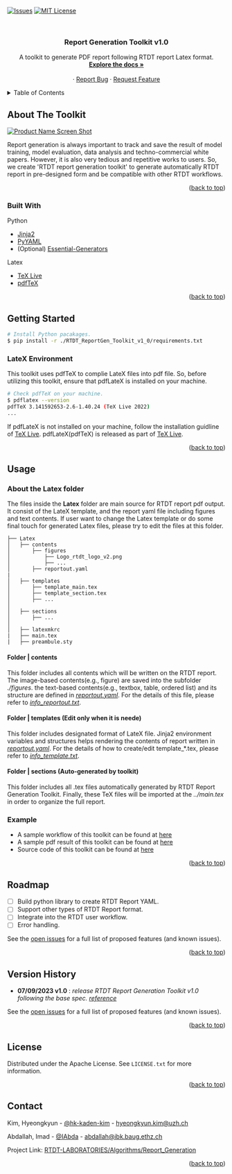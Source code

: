 <!-- Improved compatibility of back to top link: See: https://github.com/othneildrew/Best-README-Template/pull/73 -->
<a name="readme-top"></a>
<!--
*** Thanks for checking out the Best-README-Template. If you have a suggestion
*** that would make this better, please fork the repo and create a pull request
*** or simply open an issue with the tag "enhancement".
*** Don't forget to give the project a star!
*** Thanks again! Now go create something AMAZING! :D
-->



<!-- PROJECT SHIELDS -->
<!--
*** I'm using markdown "reference style" links for readability.
*** Reference links are enclosed in brackets [ ] instead of parentheses ( ).
*** See the bottom of this document for the declaration of the reference variables
*** for contributors-url, forks-url, etc. This is an optional, concise syntax you may use.
*** https://www.markdownguide.org/basic-syntax/#reference-style-links
-->
<!-- [![Contributors][contributors-shield]][contributors-url]
[![Forks][forks-shield]][forks-url]
[![Stargazers][stars-shield]][stars-url]
[![LinkedIn][linkedin-shield]][linkedin-url] -->

[![Issues][issues-shield]][issues-url]
[![MIT License][license-shield]][license-url]


<!-- PROJECT LOGO -->
<br />
<div align="center">
<!--   <a href="https://github.com/RTDT-LABORATORIES/Algorithms/tree/main/Report_Generation">
    <img src="./Logo_rtdt_logo_v2.png" alt="Logo">
  </a> -->

<h3 align="center">Report Generation Toolkit v1.0</h3>

  <p align="center">
    A toolkit to generate PDF report following RTDT report Latex format.
    <br />
    <a href="https://github.com/RTDT-LABORATORIES/Algorithms/tree/main/Report_Generation"><strong>Explore the docs »</strong></a>
    <br />
    <br />
    <!-- <a href="https://github.com/github_username/repo_name">View Demo</a> -->
    ·
    <a href="https://github.com/RTDT-LABORATORIES/Algorithms/milestone/5">Report Bug</a>
    ·
    <a href="https://github.com/RTDT-LABORATORIES/Algorithms/milestone/5">Request Feature</a>
  </p>
</div>



<!-- TABLE OF CONTENTS -->
<details>
  <summary>Table of Contents</summary>
  <ol>
    <li><a href="#about-the-project">About The Project</a></li>
    <li><a href="#getting-started">Getting Started</a></li>
    <li><a href="#usage">Usage</a></li>
    <li><a href="#roadmap">Roadmap</a></li>
    <li><a href="#version-history">Version History</a></li>
    <li><a href="#license">License</a></li>
    <li><a href="#contact">Contact</a></li>
  </ol>
</details>



<!-- ABOUT THE PROJECT -->
## About The Toolkit

[![Product Name Screen Shot][product-screenshot]](https://github.com/RTDT-LABORATORIES/Algorithms/blob/main/Report_Generation/RTDT_ReportGen_Toolkit_v1_0/pdf_samples/sampleReport0.pdf)

Report generation is always important to track and save the result of model training, model evaluation, data analysis and techno-commercial white papers. However, it is also very tedious and repetitive works to users. So, we create 'RTDT report generation toolkit' to generate automatically RTDT report in pre-designed form and be compatible with other RTDT workflows.

<p align="right">(<a href="#readme-top">back to top</a>)</p>



### Built With
Python
* [Jinja2][Jinja-url]
* [PyYAML][PyYAML-url]
* (Optional) [Essential-Generators][EssGen-url]

Latex
* [TeX Live][TeXLive-url]
* [pdfTeX][pdfTeX-url]


<p align="right">(<a href="#readme-top">back to top</a>)</p>



<!-- GETTING STARTED -->
## Getting Started
```sh
# Install Python pacakages.
$ pip install -r ./RTDT_ReportGen_Toolkit_v1_0/requirements.txt
```

### LateX Environment
This toolkit uses pdfTeX to complie LateX files into pdf file. So, before utilizing this toolkit, ensure that pdfLateX is installed on your machine.

```sh
# Check pdfTeX on your machine.
$ pdflatex --version
pdfTeX 3.141592653-2.6-1.40.24 (TeX Live 2022)
...
```

If pdfLateX is not installed on your machine, follow the installation guidline of [TeX Live][TeXLive-url]. pdfLateX(pdfTeX) is released as part of [TeX Live][TeXLive-url].

<p align="right">(<a href="#readme-top">back to top</a>)</p>



<!-- USAGE EXAMPLES -->
## Usage
### About the Latex folder
The files inside the __Latex__ folder are main source for RTDT report pdf output. It consist of the LateX template, and the report yaml file including figures and text contents. If user want to change the Latex template or do some final touch for generated Latex files, please try to edit the files at this folder.

    ├── Latex
    │   ├── contents
    │       ├── figures
    │           ├── Logo_rtdt_logo_v2.png
    │           ├── ...
    │       ├── reportout.yaml
    |
    │   ├── templates
    │       ├── template_main.tex
    │       ├── template_section.tex
    │       ├── ...
    │
    │   ├── sections
    │       ├── ...
    │
    │   ├── latexmkrc
    |   ├── main.tex
    |   ├── preambule.sty

#### Folder | contents
This folder includes all contents which will be written on the RTDT report. The image-based contents(e.g., figure) are saved into the subfolder _./figures_. the text-based contents(e.g., textbox, table, ordered list) and its structure are defined in [_reportout.yaml_][reportout-YAML-url]. For the details of this file, please refer to [_info_reportout.txt_][reportout-info-url].

#### Folder | templates (Edit only when it is neede)
This folder includes designated format of LateX file. Jinja2 environment variables and structures helps rendering the contents of report written in [_reportout.yaml_][reportout-YAML-url]. For the details of how to create/edit template_*.tex, please refer to [_info_template.txt_][template-info-url].

#### Folder | sections (Auto-generated by toolkit)
This folder includes all .tex files automatically generated by RTDT Report Generation Toolkit. Finally, these TeX files will be imported at the _../main.tex_ in order to organize the full report.

### Example
* A sample workflow of this toolkit can be found at [here][example-url]
* A sample pdf result of this toolkit can be found at [here][sample-pdf-url]
* Source code of this toolkit can be found at [here][source-code-url]

<p align="right">(<a href="#readme-top">back to top</a>)</p>



<!-- ROADMAP -->
## Roadmap

- [ ] Build python library to create RTDT Report YAML.
- [ ] Support other types of RTDT Report format.
- [ ] Integrate into the RTDT user workflow.
- [ ] Error handling.

See the [open issues](https://github.com/RTDT-LABORATORIES/Algorithms/milestone/5) for a full list of proposed features (and known issues).

<p align="right">(<a href="#readme-top">back to top</a>)</p>

<!-- VERSION HISTORY -->
## Version History

- __07/09/2023 v1.0__ : _release RTDT Report Generation Toolkit v1.0 following the base spec. [reference](https://github.com/RTDT-LABORATORIES/Algorithms/issues/12)_

See the [open issues](https://github.com/RTDT-LABORATORIES/Algorithms/milestone/5) for a full list of proposed features (and known issues).

<p align="right">(<a href="#readme-top">back to top</a>)</p>


<!-- LICENSE -->
## License

Distributed under the Apache License. See `LICENSE.txt` for more information.

<p align="right">(<a href="#readme-top">back to top</a>)</p>



<!-- CONTACT -->
## Contact

Kim, Hyeongkyun - [@hk-kaden-kim](https://github.com/hk-kaden-kim) - hyeongkyun.kim@uzh.ch

Abdallah, Imad - [@IAbda](https://github.com/IAbda) - abdallah@ibk.baug.ethz.ch

Project Link: [RTDT-LABORATORIES/Algorithms/Report_Generation](https://github.com/RTDT-LABORATORIES/Algorithms/tree/main/Report_Generation)

<p align="right">(<a href="#readme-top">back to top</a>)</p>


<!-- MARKDOWN LINKS & IMAGES -->
<!-- https://www.markdownguide.org/basic-syntax/#reference-style-links -->

[issues-shield]: https://img.shields.io/github/issues/github_username/repo_name.svg?style=for-the-badge
[issues-url]: https://github.com/RTDT-LABORATORIES/Algorithms/milestone/5
[license-shield]: https://img.shields.io/github/license/github_username/repo_name.svg?style=for-the-badge
[license-url]: https://github.com/RTDT-LABORATORIES/Algorithms/blob/main/LICENSE
[product-screenshot]: ./RTDT_Report_Toolkit_v1.0_sample.png
[Jinja-url]: https://jinja.palletsprojects.com/en/3.1.x/
[PyYAML-url]: https://pypi.org/project/PyYAML/
[EssGen-url]: https://pypi.org/project/essential-generators/
[pdfTeX-url]: https://ctan.org/pkg/pdftex
[TeXLive-url]: https://tug.org/texlive/
[reportout-YAML-url]: https://github.com/RTDT-LABORATORIES/Algorithms/blob/main/Report_Generation/RTDT_ReportGen_Toolkit_v1_0/Latex/contents/reportout.yaml
[reportout-info-url]: https://github.com/RTDT-LABORATORIES/Algorithms/blob/main/Report_Generation/RTDT_ReportGen_Toolkit_v1_0/Latex/contents/info_reportout.txt
[template-info-url]: https://github.com/RTDT-LABORATORIES/Algorithms/blob/main/Report_Generation/RTDT_ReportGen_Toolkit_v1_0/Latex/templates/info_template.txt
[example-url]: https://github.com/RTDT-LABORATORIES/Algorithms/blob/main/Report_Generation/RTDT_ReportGen_Toolkit_v1_0/Example.ipynb
[sample-pdf-url]: https://github.com/RTDT-LABORATORIES/Algorithms/blob/main/Report_Generation/RTDT_ReportGen_Toolkit_v1_0/pdf_samples
[source-code-url]: https://github.com/RTDT-LABORATORIES/Algorithms/blob/main/Report_Generation/RTDT_ReportGen_Toolkit_v1_0/RTDT_ReportGen_Toolkit.py
